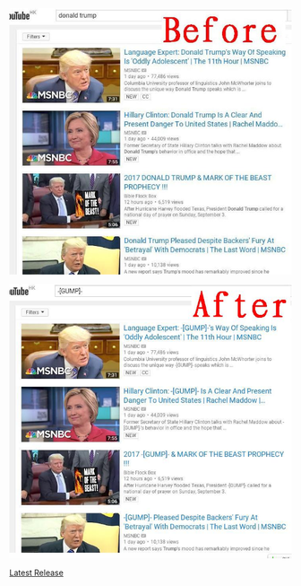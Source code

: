 ![before](README/en_before.jpg)

![after](README/en_after.jpg)

[Latest Release](https://github.com/ohsorry/BlockText/releases)
